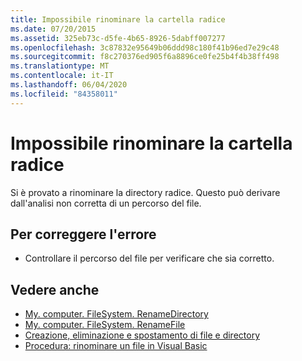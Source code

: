 ```yaml
---
title: Impossibile rinominare la cartella radice
ms.date: 07/20/2015
ms.assetid: 325eb73c-d5fe-4b65-8926-5dabff007277
ms.openlocfilehash: 3c87832e95649b06ddd98c180f41b96ed7e29c48
ms.sourcegitcommit: f8c270376ed905f6a8896ce0fe25b4f4b38ff498
ms.translationtype: MT
ms.contentlocale: it-IT
ms.lasthandoff: 06/04/2020
ms.locfileid: "84358011"
---
```

# <a name="root-folder-cannot-be-renamed"></a>Impossibile rinominare la cartella radice
Si è provato a rinominare la directory radice. Questo può derivare dall'analisi non corretta di un percorso del file.  
  
## <a name="to-correct-this-error"></a>Per correggere l'errore  
  
- Controllare il percorso del file per verificare che sia corretto.  
  
## <a name="see-also"></a>Vedere anche

- [My. computer. FileSystem. RenameDirectory](xref:Microsoft.VisualBasic.MyServices.FileSystemProxy.RenameDirectory%2A)
- [My. computer. FileSystem. RenameFile](xref:Microsoft.VisualBasic.MyServices.FileSystemProxy.RenameFile%2A)
- [Creazione, eliminazione e spostamento di file e directory](../developing-apps/programming/drives-directories-files/creating-deleting-and-moving-files-and-directories.md)
- [Procedura: rinominare un file in Visual Basic](../developing-apps/programming/drives-directories-files/how-to-rename-a-file.md)
